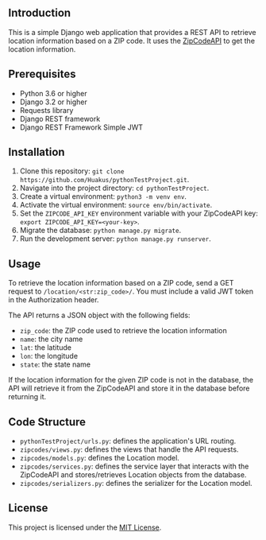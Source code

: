 ## Introduction
This is a simple Django web application that provides a REST API to retrieve location information based on a ZIP code. It uses the [ZipCodeAPI](https://www.zipcodeapi.com/) to get the location information.

## Prerequisites
- Python 3.6 or higher
- Django 3.2 or higher
- Requests library
- Django REST framework
- Django REST Framework Simple JWT

## Installation
1. Clone this repository: `git clone https://github.com/Huakus/pythonTestProject.git`.
2. Navigate into the project directory: `cd pythonTestProject`.
3. Create a virtual environment: `python3 -m venv env`.
4. Activate the virtual environment: `source env/bin/activate`.
5. Set the `ZIPCODE_API_KEY` environment variable with your ZipCodeAPI key: `export ZIPCODE_API_KEY=<your-key>`.
6. Migrate the database: `python manage.py migrate`.
7. Run the development server: `python manage.py runserver`.

## Usage
To retrieve the location information based on a ZIP code, send a GET request to `/location/<str:zip_code>/`. You must include a valid JWT token in the Authorization header.

The API returns a JSON object with the following fields:

- `zip_code`: the ZIP code used to retrieve the location information
- `name`: the city name
- `lat`: the latitude
- `lon`: the longitude
- `state`: the state name

If the location information for the given ZIP code is not in the database, the API will retrieve it from the ZipCodeAPI and store it in the database before returning it.

## Code Structure
- `pythonTestProject/urls.py`: defines the application's URL routing.
- `zipcodes/views.py`: defines the views that handle the API requests.
- `zipcodes/models.py`: defines the Location model.
- `zipcodes/services.py`: defines the service layer that interacts with the ZipCodeAPI and stores/retrieves Location objects from the database.
- `zipcodes/serializers.py`: defines the serializer for the Location model.

## License
This project is licensed under the [MIT License](https://opensource.org/licenses/MIT).
